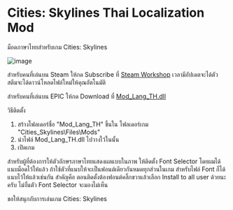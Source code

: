 # Cities: Skylines Thai Localization Mod

ม็อดภาษาไทยสำหรับเกม Cities: Skylines 

![image](https://github.com/Nasz/Cities-Skylines-Mod_Lang_TH/assets/384751/4af976af-b2d1-4f23-a51d-d47f62341b66)

สำหรับคนที่เล่นบน Steam ให้กด Subscribe ที่ [Steam Workshop](https://steamcommunity.com/sharedfiles/filedetails/?id=2920706399) เวลามีอัปเดตจะได้ตัวสตีมจะได้ดาวน์โหลดไฟล์ใหม่ให้คุณอัตโนมัติ

สำหรับคนที่เล่นบน EPIC ให้กด Download ที่ [Mod_Lang_TH.dll](https://github.com/Nasz/Cities-Skylines-Mod_Lang_TH/releases/latest) 

วิธีติดตั้ง
 1. สร้างโฟลเดอร์ชื่อ "Mod_Lang_TH" ขึ้นใน โฟลเดอร์เกม "Cities_Skylines\Files\Mods\"
 2. นำไฟล์ Mod_Lang_TH.dll ไปวางใว้ในนั้น
 3. เปิดเกม

สำหรับผู้ที่ต้องการให้ตัวอักษรภาษาไทยแสดงผลแบบในภาพ 
ให้ติดตั้ง Font Selector โดยผมได้แนบม็อดไว้ให้แล้ว ถ้าใช้ตัวที่แนบให้จะเป็นฟอนต์เดียวกันหมดทุกส่วนในเกม สำหรับไฟล์ Font ก็ได้แนบไว้ให้แล้วเช่นกัน
สำคัญคือ ตอนติดตั้งต้องฟอนต์คลิ๊กขวาแล้วเลือก Install to all user ด้วยนะครับ ไม่งั้นตัว Font Selector จะมองไม่เห็น

ขอให้สนุกกับการเล่นเกม Cities: Skylines 
